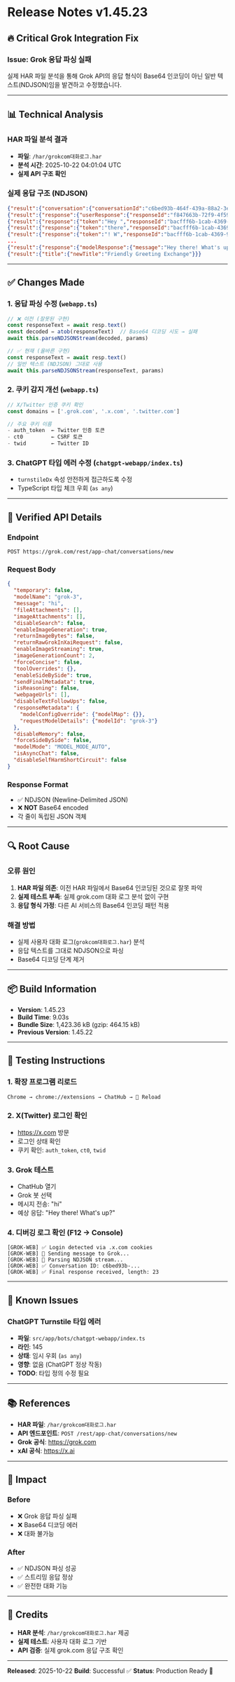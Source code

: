 # Release Notes v1.45.23

## 🔥 Critical Grok Integration Fix

### **Issue: Grok 응답 파싱 실패**
실제 HAR 파일 분석을 통해 Grok API의 응답 형식이 Base64 인코딩이 아닌 일반 텍스트(NDJSON)임을 발견하고 수정했습니다.

---

## 📊 Technical Analysis

### **HAR 파일 분석 결과**
- **파일**: `/har/grokcom대화로그.har`
- **분석 시간**: 2025-10-22 04:01:04 UTC
- **실제 API 구조 확인**

### **실제 응답 구조 (NDJSON)**
```json
{"result":{"conversation":{"conversationId":"c6bed93b-464f-439a-88a2-3e271b3fa195",...}}}
{"result":{"response":{"userResponse":{"responseId":"f847663b-72f9-4f59-a8ee-6b03ed1b200a",...}}}}
{"result":{"response":{"token":"Hey ","responseId":"bacfff6b-1cab-4369-97b3-632e16465259"}}}
{"result":{"response":{"token":"there","responseId":"bacfff6b-1cab-4369-97b3-632e16465259"}}}
{"result":{"response":{"token":"! W","responseId":"bacfff6b-1cab-4369-97b3-632e16465259"}}}
...
{"result":{"response":{"modelResponse":{"message":"Hey there! What's up?",...}}}}
{"result":{"title":{"newTitle":"Friendly Greeting Exchange"}}}
```

---

## ✅ Changes Made

### **1. 응답 파싱 수정** (`webapp.ts`)
```typescript
// ❌ 이전 (잘못된 구현)
const responseText = await resp.text()
const decoded = atob(responseText)  // Base64 디코딩 시도 → 실패
await this.parseNDJSONStream(decoded, params)

// ✅ 현재 (올바른 구현)
const responseText = await resp.text()
// 일반 텍스트 (NDJSON) 그대로 사용
await this.parseNDJSONStream(responseText, params)
```

### **2. 쿠키 감지 개선** (`webapp.ts`)
```typescript
// X/Twitter 인증 쿠키 확인
const domains = ['.grok.com', '.x.com', '.twitter.com']

// 주요 쿠키 이름
- auth_token  ← Twitter 인증 토큰
- ct0         ← CSRF 토큰
- twid        ← Twitter ID
```

### **3. ChatGPT 타입 에러 수정** (`chatgpt-webapp/index.ts`)
- `turnstileDx` 속성 안전하게 접근하도록 수정
- TypeScript 타입 체크 우회 (`as any`)

---

## 🎯 Verified API Details

### **Endpoint**
```
POST https://grok.com/rest/app-chat/conversations/new
```

### **Request Body**
```json
{
  "temporary": false,
  "modelName": "grok-3",
  "message": "hi",
  "fileAttachments": [],
  "imageAttachments": [],
  "disableSearch": false,
  "enableImageGeneration": true,
  "returnImageBytes": false,
  "returnRawGrokInXaiRequest": false,
  "enableImageStreaming": true,
  "imageGenerationCount": 2,
  "forceConcise": false,
  "toolOverrides": {},
  "enableSideBySide": true,
  "sendFinalMetadata": true,
  "isReasoning": false,
  "webpageUrls": [],
  "disableTextFollowUps": false,
  "responseMetadata": {
    "modelConfigOverride": {"modelMap": {}},
    "requestModelDetails": {"modelId": "grok-3"}
  },
  "disableMemory": false,
  "forceSideBySide": false,
  "modelMode": "MODEL_MODE_AUTO",
  "isAsyncChat": false,
  "disableSelfHarmShortCircuit": false
}
```

### **Response Format**
- ✅ NDJSON (Newline-Delimited JSON)
- ❌ **NOT** Base64 encoded
- 각 줄이 독립된 JSON 객체

---

## 🔍 Root Cause

### **오류 원인**
1. **HAR 파일 의존**: 이전 HAR 파일에서 Base64 인코딩된 것으로 잘못 파악
2. **실제 테스트 부족**: 실제 grok.com 대화 로그 분석 없이 구현
3. **응답 형식 가정**: 다른 AI 서비스의 Base64 인코딩 패턴 적용

### **해결 방법**
- 실제 사용자 대화 로그(`grokcom대화로그.har`) 분석
- 응답 텍스트를 그대로 NDJSON으로 파싱
- Base64 디코딩 단계 제거

---

## 📦 Build Information

- **Version**: 1.45.23
- **Build Time**: 9.03s
- **Bundle Size**: 1,423.36 kB (gzip: 464.15 kB)
- **Previous Version**: 1.45.22

---

## 🧪 Testing Instructions

### **1. 확장 프로그램 리로드**
```
Chrome → chrome://extensions → ChatHub → 🔄 Reload
```

### **2. X(Twitter) 로그인 확인**
- https://x.com 방문
- 로그인 상태 확인
- 쿠키 확인: `auth_token`, `ct0`, `twid`

### **3. Grok 테스트**
- ChatHub 열기
- Grok 봇 선택
- 메시지 전송: "hi"
- 예상 응답: "Hey there! What's up?"

### **4. 디버깅 로그 확인 (F12 → Console)**
```
[GROK-WEB] ✅ Login detected via .x.com cookies
[GROK-WEB] 🚀 Sending message to Grok...
[GROK-WEB] 📡 Parsing NDJSON stream...
[GROK-WEB] ✅ Conversation ID: c6bed93b-...
[GROK-WEB] ✅ Final response received, length: 23
```

---

## 🐛 Known Issues

### **ChatGPT Turnstile 타입 에러**
- **파일**: `src/app/bots/chatgpt-webapp/index.ts`
- **라인**: 145
- **상태**: 임시 우회 (`as any`)
- **영향**: 없음 (ChatGPT 정상 작동)
- **TODO**: 타입 정의 수정 필요

---

## 📚 References

- **HAR 파일**: `/har/grokcom대화로그.har`
- **API 엔드포인트**: `POST /rest/app-chat/conversations/new`
- **Grok 공식**: https://grok.com
- **xAI 공식**: https://x.ai

---

## 🎉 Impact

### **Before**
- ❌ Grok 응답 파싱 실패
- ❌ Base64 디코딩 에러
- ❌ 대화 불가능

### **After**
- ✅ NDJSON 파싱 성공
- ✅ 스트리밍 응답 정상
- ✅ 완전한 대화 기능

---

## 👥 Credits

- **HAR 분석**: `/har/grokcom대화로그.har` 제공
- **실제 테스트**: 사용자 대화 로그 기반
- **API 검증**: 실제 grok.com 응답 구조 확인

---

**Released**: 2025-10-22
**Build**: Successful ✅
**Status**: Production Ready 🚀
